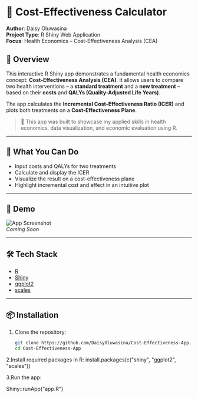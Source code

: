 # 💊 Cost-Effectiveness Calculator

**Author**: Daisy Oluwasina  
**Project Type**: R Shiny Web Application  
**Focus**: Health Economics – Cost-Effectiveness Analysis (CEA)

## 🚀 Overview

This interactive R Shiny app demonstrates a fundamental health economics concept: **Cost-Effectiveness Analysis (CEA)**. It allows users to compare two health interventions – a **standard treatment** and a **new treatment** – based on their **costs** and **QALYs (Quality-Adjusted Life Years)**.

The app calculates the **Incremental Cost-Effectiveness Ratio (ICER)** and plots both treatments on a **Cost-Effectiveness Plane**.

> 🎯 This app was built to showcase my applied skills in health economics, data visualization, and economic evaluation using R.

---

## 🧠 What You Can Do

- Input costs and QALYs for two treatments
- Calculate and display the ICER
- Visualize the result on a cost-effectiveness plane
- Highlight incremental cost and effect in an intuitive plot

---

## 📸 Demo

![App Screenshot](demo_screenshot.png)  
*Coming Soon*

---

## 🛠️ Tech Stack

- [R](https://www.r-project.org/)
- [Shiny](https://shiny.rstudio.com/)
- [ggplot2](https://ggplot2.tidyverse.org/)
- [scales](https://scales.r-lib.org/)

---

## 📦 Installation

1. Clone the repository:

   ```bash
   git clone https://github.com/DaisyOluwasina/Cost-Effectiveness-App.git
   cd Cost-Effectiveness-App
2.Install required packages in R:
install.packages(c("shiny", "ggplot2", "scales"))

3.Run the app:

Shiny::runApp("app.R")
